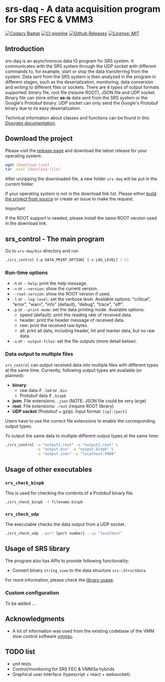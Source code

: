 # srs-daq - A data acquisition program for SRS FEC & VMM3

[![Codacy Badge](https://app.codacy.com/project/badge/Grade/7e8c956af1bc46c7836524f1ace32c11)](https://app.codacy.com/gh/YanzhaoW/srs-daq/dashboard?utm_source=gh&utm_medium=referral&utm_content=&utm_campaign=Badge_grade)
[![CI pipeline](https://github.com/YanzhaoW/srs-daq/actions/workflows/ci.yml/badge.svg?branch=dev)](https://github.com/YanzhaoW/srs-daq/actions?query=branch%3Adev)
[![Github Releases](https://img.shields.io/github/release/YanzhaoW/srs-daq.svg)](https://github.com/YanzhaoW/srs-daq/releases)
[![License: MIT](https://img.shields.io/badge/License-MIT-yellow.svg)](https://opensource.org/licenses/MIT)

## Introduction

srs-daq is an asynchronous data IO program for SRS system. It communicates with the SRS system through the UDP socket with different commands to, for example, start or stop the data transferring from the system. Data sent from the SRS system is then analyzed in the program in different stages, such as the deserialization, monitoring, data conversion and writing to different files or sockets. There are 4 types of output formats supported: binary file, root file (require ROOT), JSON file and UDP socket. Binary file can store either **as-is** data sent from the SRS system or the Google's Protobuf binary. UDP socket can only send the Google's Protobuf binary due to its easy deserialization.

Technical information about classes and functions can be found in this [Doxygen documentation](https://yanzhaow.github.io/srs-daq/).

## Download the project

Please visit the [release page](https://github.com/YanzhaoW/srs-daq/releases) and download the latest release for your operating system:

```bash
wget [download-link]
tar -xvzf [download-file]
```
After unzipping the downloaded file, a new folder `srs-daq` will be put in the current folder.

If your operating system is not in the download link list. Please either [build the project from source](doc/build_source.md) or create an issue to make the request.

> [!IMPORTANT]  
> If the ROOT support is needed, please install the same ROOT version used in the download link.

## srs_control - The main program

Go to `srs-daq/bin` directory and run

```bash
./srs_control [-p DATA_PRINT_OPTION] [-v LOG_LEVEL] [-h]
```

### Run-time options

- `-h` or `--help`: print the help message.
- `-v` or `--version`: show the current version.
- `--root-version`: show the ROOT version if used.
- `-l` or `--log-level`: set the verbose level. Available options: "critical", "error", "warn", "info" (default), "debug", "trace", "off".
- `-p` or `--print-mode`: set the data printing mode. Available options:
  - speed (default): print the reading rate of received data.
  - header: print the header message of received data.
  - raw: print the received raw bytes.
  - all: print all data, including header, hit and marker data, but no raw data.
- `-o` or `--output-files`: set the file outputs (more detail below).

### Data output to multiple files

`srs_control` can output received data into multiple files with different types at the same time. Currently, following output types are available (or planned):

- **binary**:
  - raw data if `.lmd` or `.bin`
  - Protobuf data if `.binpb`
- **json**. File extensions: `.json` (NOTE: JSON file could be very large)
- **root**. File extensions: `.root` (require ROOT library)
- **UDP socket** (Protobuf + gzip). Input format: `[ip]:[port]`

Users have to use the correct file extensions to enable the corresponding output types.

To output the same data to multiple different output types at the same time:

```bash
./srs_control -o "output1.root" -o "output2.root" \
              -o "output.bin" -o "output.binpb" \
              -o "output.json" -o "localhost:9999"
```

## Usage of other executables

### `srs_check_binpb`

This is used for checking the contents of a Protobuf binary file.

```bash
./srs_check_binpb -f filename.binpb
```

### `srs_check_udp`

The executable checks the data output from a UDP socket.

```bash
./srs_check_udp --port [port number] --ip "localhost"
```

## Usage of SRS library

The program also has APIs to provide following functionality:

- Convert binary `string_view` to the data structure `srs::StructData`.

For more information, please check the [library usage](doc/library_usage.md).

### Custom configuration

To be added ...

## Acknowledgments

- A lot of information was used from the existing codebase of the VMM slow control software [vmmsc](https://gitlab.cern.ch/rd51-slow-control/vmmsc.git).

## TODO list

- unit tests
- Control/monitoring for SRS FEC & VMM3a hybrids
- Graphical user interface (typescript + react + websocket).
